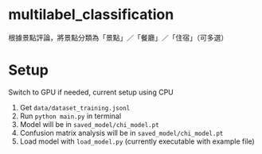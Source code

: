 # multilabel_classification

根據景點評論，將景點分類為「景點」／「餐廳」／「住宿」（可多選）

# Setup

Switch to GPU if needed, current setup using CPU

1. Get ```data/dataset_training.jsonl```
2. Run ```python main.py``` in terminal
3. Model will be in ```saved_model/chi_model.pt```
4. Confusion matrix analysis will be in ```saved_model/chi_model.pt```
5. Load model with ```load_model.py``` (currently executable with example file)
